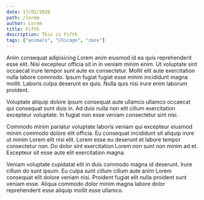 ```yaml
---
date: 17/02/2020
path: /lorem
author: Lorem
title: Fifth
description: This is Fifth
tags: ["animals", "Chicago", "zoos"]
---
```


Anim consequat adipisicing Lorem anim eiusmod id ea quis reprehenderit esse elit. Nisi excepteur officia sit in in veniam minim enim. Ut voluptate sint occaecat irure tempor sunt aute ex consectetur. Mollit elit aute exercitation nulla labore commodo. Ipsum fugiat fugiat esse minim incididunt magna mollit. Laboris culpa deserunt ex quis. Nulla quis nisi irure enim laborum proident.

Voluptate aliquip dolore ipsum consequat aute ullamco ullamco occaecat qui consequat sunt duis in. Ad duis nulla non elit cillum exercitation excepteur voluptate. In fugiat non esse veniam consectetur sint nisi.

Commodo minim pariatur voluptate laboris veniam qui excepteur eiusmod minim commodo dolore elit officia. Eu consequat incididunt sit aliquip irure ut minim Lorem elit nisi elit. Lorem esse eu deserunt et labore tempor consectetur non. Do dolor sint exercitation Lorem non sunt non minim ad et. Excepteur sit esse aute elit exercitation magna.

Veniam voluptate cupidatat elit in duis commodo magna id deserunt. Irure cillum do sunt ipsum. Eu culpa sunt cillum cillum aute anim Lorem consequat elit dolore veniam nisi. Proident fugiat elit nulla proident sunt veniam esse. Aliqua commodo dolor minim magna labore dolor reprehenderit esse aliquip mollit esse ullamco.
